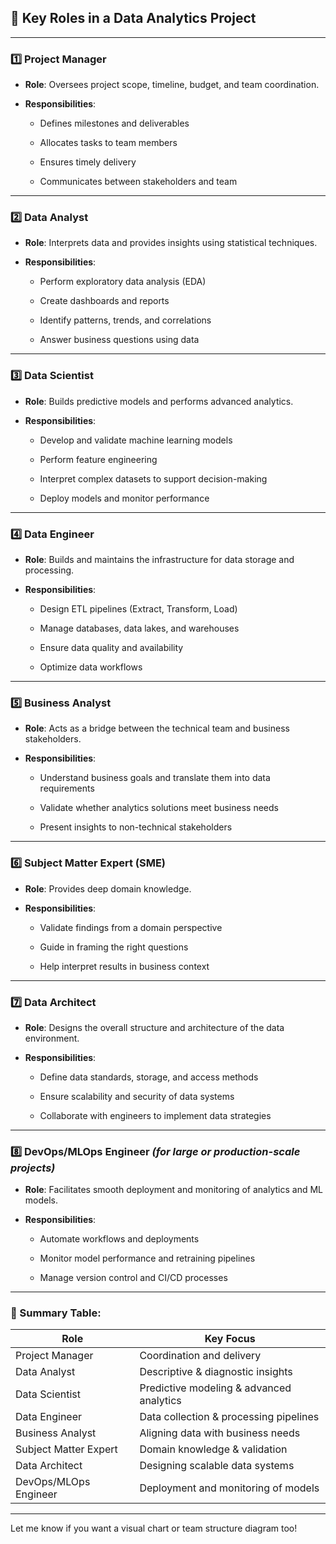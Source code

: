 ## 🔑 Key Roles in a Data Analytics Project

---

### 1️⃣ **Project Manager**

- **Role**: Oversees project scope, timeline, budget, and team coordination.
    
- **Responsibilities**:
    
    - Defines milestones and deliverables
        
    - Allocates tasks to team members
        
    - Ensures timely delivery
        
    - Communicates between stakeholders and team
        

---

### 2️⃣ **Data Analyst**

- **Role**: Interprets data and provides insights using statistical techniques.
    
- **Responsibilities**:
    
    - Perform exploratory data analysis (EDA)
        
    - Create dashboards and reports
        
    - Identify patterns, trends, and correlations
        
    - Answer business questions using data
        

---

### 3️⃣ **Data Scientist**

- **Role**: Builds predictive models and performs advanced analytics.
    
- **Responsibilities**:
    
    - Develop and validate machine learning models
        
    - Perform feature engineering
        
    - Interpret complex datasets to support decision-making
        
    - Deploy models and monitor performance
        

---

### 4️⃣ **Data Engineer**

- **Role**: Builds and maintains the infrastructure for data storage and processing.
    
- **Responsibilities**:
    
    - Design ETL pipelines (Extract, Transform, Load)
        
    - Manage databases, data lakes, and warehouses
        
    - Ensure data quality and availability
        
    - Optimize data workflows
        

---

### 5️⃣ **Business Analyst**

- **Role**: Acts as a bridge between the technical team and business stakeholders.
    
- **Responsibilities**:
    
    - Understand business goals and translate them into data requirements
        
    - Validate whether analytics solutions meet business needs
        
    - Present insights to non-technical stakeholders
        

---

### 6️⃣ **Subject Matter Expert (SME)**

- **Role**: Provides deep domain knowledge.
    
- **Responsibilities**:
    
    - Validate findings from a domain perspective
        
    - Guide in framing the right questions
        
    - Help interpret results in business context
        

---

### 7️⃣ **Data Architect**

- **Role**: Designs the overall structure and architecture of the data environment.
    
- **Responsibilities**:
    
    - Define data standards, storage, and access methods
        
    - Ensure scalability and security of data systems
        
    - Collaborate with engineers to implement data strategies
        

---

### 8️⃣ **DevOps/MLOps Engineer** _(for large or production-scale projects)_

- **Role**: Facilitates smooth deployment and monitoring of analytics and ML models.
    
- **Responsibilities**:
    
    - Automate workflows and deployments
        
    - Monitor model performance and retraining pipelines
        
    - Manage version control and CI/CD processes
        

---

### 📌 Summary Table:

|Role|Key Focus|
|---|---|
|Project Manager|Coordination and delivery|
|Data Analyst|Descriptive & diagnostic insights|
|Data Scientist|Predictive modeling & advanced analytics|
|Data Engineer|Data collection & processing pipelines|
|Business Analyst|Aligning data with business needs|
|Subject Matter Expert|Domain knowledge & validation|
|Data Architect|Designing scalable data systems|
|DevOps/MLOps Engineer|Deployment and monitoring of models|

---

Let me know if you want a visual chart or team structure diagram too!